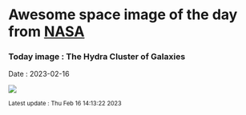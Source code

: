 
# Awesome space image of the day from [NASA](https://api.nasa.gov/)

### Today image : The Hydra Cluster of Galaxies
Date : 2023-02-16

![](https://apod.nasa.gov/apod/image/2302/ABELL1060_LRGB_NASA_1024.jpg)

<small>Latest update : Thu Feb 16 14:13:22 2023</small>
        